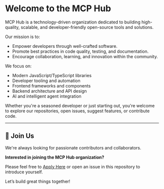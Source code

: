 # Welcome to the MCP Hub

MCP Hub is a technology-driven organization dedicated to building high-quality, scalable, and developer-friendly open-source tools and solutions.

Our mission is to:

- Empower developers through well-crafted software.
- Promote best practices in code quality, testing, and documentation.
- Encourage collaboration, learning, and innovation within the community.

We focus on:

- Modern JavaScript/TypeScript libraries
- Developer tooling and automation
- Frontend frameworks and components
- Backend architecture and API design
- AI and intelligent agent integration

Whether you're a seasoned developer or just starting out, you're welcome to explore our repositories, open issues, suggest features, or contribute code.

---

## 🚀 Join Us

We're always looking for passionate contributors and collaborators.

**Interested in joining the MCP Hub organization?**

Please feel free to [Apply Here](https://github.com/my-mcp-hub/.github/issues/new?template=invitation.yml) or open an issue in this repository to introduce yourself.

Let’s build great things together!
